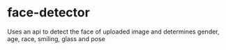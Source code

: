 # face-detector
Uses an api to detect the face of uploaded image and determines gender, age, race, smiling, glass and pose
